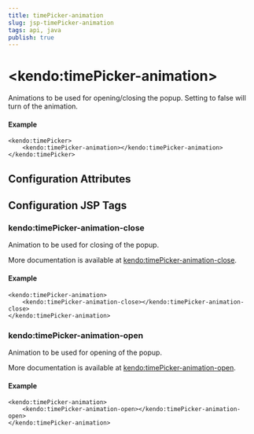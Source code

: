 ```yaml
---
title: timePicker-animation
slug: jsp-timePicker-animation
tags: api, java
publish: true
---
```


# \<kendo:timePicker-animation\>

Animations to be used for opening/closing the popup. Setting to false will turn of the animation.

#### Example
    <kendo:timePicker>
        <kendo:timePicker-animation></kendo:timePicker-animation>
    </kendo:timePicker>

## Configuration Attributes


##  Configuration JSP Tags

### kendo:timePicker-animation-close

Animation to be used for closing of the popup.

More documentation is available at [kendo:timePicker-animation-close](timepicker/animation-close).

#### Example

    <kendo:timePicker-animation>
        <kendo:timePicker-animation-close></kendo:timePicker-animation-close>
    </kendo:timePicker-animation>

### kendo:timePicker-animation-open

Animation to be used for opening of the popup.

More documentation is available at [kendo:timePicker-animation-open](timepicker/animation-open).

#### Example

    <kendo:timePicker-animation>
        <kendo:timePicker-animation-open></kendo:timePicker-animation-open>
    </kendo:timePicker-animation>

